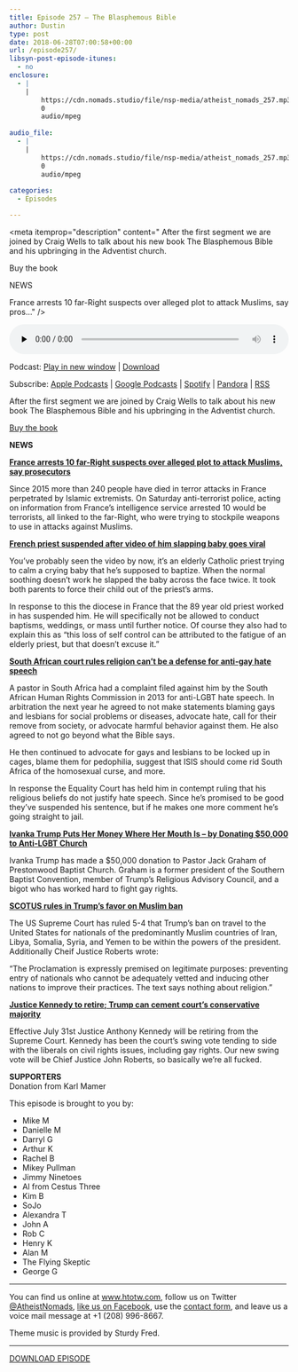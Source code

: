 ```yaml
---
title: Episode 257 – The Blasphemous Bible
author: Dustin
type: post
date: 2018-06-28T07:00:58+00:00
url: /episode257/
libsyn-post-episode-itunes:
  - no
enclosure:
  - |
    |
        https://cdn.nomads.studio/file/nsp-media/atheist_nomads_257.mp3
        0
        audio/mpeg
        
audio_file:
  - |
    |
        https://cdn.nomads.studio/file/nsp-media/atheist_nomads_257.mp3
        0
        audio/mpeg
        
categories:
  - Episodes

---
```

<div itemscope itemtype="http://schema.org/AudioObject">
  <meta itemprop="name" content="Episode 257 &#8211; The Blasphemous Bible" />
  
  <meta itemprop="uploadDate" content="2018-06-28T01:00:58-06:00" />
  
  <meta itemprop="encodingFormat" content="audio/mpeg" />
  
  <meta itemprop="description" content="
After the first segment we are joined by Craig Wells to talk about his new book The Blasphemous Bible and his upbringing in the Adventist church.

Buy the book

NEWS

France arrests 10 far-Right suspects over alleged plot to attack Muslims, say pros..." />
  
  <meta itemprop="contentUrl" content="https://dts.podtrac.com/redirect.mp3/cdn.nomads.studio/file/nsp-media/atheist_nomads_257.mp3" />
  </p> 
  
  <div class="powerpress_player" id="powerpress_player_8520">
    <audio class="wp-audio-shortcode" id="audio-1771-264" preload="none" style="width: 100%;" controls="controls"><source type="audio/mpeg" src="https://dts.podtrac.com/redirect.mp3/cdn.nomads.studio/file/nsp-media/atheist_nomads_257.mp3?_=264" /><a href="https://dts.podtrac.com/redirect.mp3/cdn.nomads.studio/file/nsp-media/atheist_nomads_257.mp3">https://dts.podtrac.com/redirect.mp3/cdn.nomads.studio/file/nsp-media/atheist_nomads_257.mp3</a></audio>
  </div>
</div>

<p class="powerpress_links powerpress_links_mp3">
  Podcast: <a href="https://dts.podtrac.com/redirect.mp3/cdn.nomads.studio/file/nsp-media/atheist_nomads_257.mp3" class="powerpress_link_pinw" target="_blank" title="Play in new window" onclick="return powerpress_pinw('https://htotw.com/?powerpress_pinw=1771-podcast');" rel="nofollow">Play in new window</a> | <a href="https://dts.podtrac.com/redirect.mp3/cdn.nomads.studio/file/nsp-media/atheist_nomads_257.mp3" class="powerpress_link_d" title="Download" rel="nofollow" download="atheist_nomads_257.mp3">Download</a>
</p>

<p class="powerpress_links powerpress_subscribe_links">
  Subscribe: <a href="https://podcasts.apple.com/us/podcast/humanists-take-on-the-world/id530050098?mt=2&ls=1" class="powerpress_link_subscribe powerpress_link_subscribe_itunes" target="_blank" title="Subscribe on Apple Podcasts" rel="nofollow">Apple Podcasts</a> | <a href="https://www.google.com/podcasts?feed=aHR0cDovL2F0aGVpc3Rub21hZHMubGlic3luLmNvbS9yc3M%3D" class="powerpress_link_subscribe powerpress_link_subscribe_googleplay" target="_blank" title="Subscribe on Google Podcasts" rel="nofollow">Google Podcasts</a> | <a href="https://open.spotify.com/show/3LzK2xZGike6Tc1GEMtMbr?si=LieN9SNuTpq96smuaUsH8A" class="powerpress_link_subscribe powerpress_link_subscribe_spotify" target="_blank" title="Subscribe on Spotify" rel="nofollow">Spotify</a> | <a href="https://www.pandora.com/podcast/atheist-nomads/PC:10122?corr=62071012&part=ug" class="powerpress_link_subscribe powerpress_link_subscribe_pandora" target="_blank" title="Subscribe on Pandora" rel="nofollow">Pandora</a> | <a href="https://htotw.com/feed/podcast/" class="powerpress_link_subscribe powerpress_link_subscribe_rss" target="_blank" title="Subscribe via RSS" rel="nofollow">RSS</a>
</p>

  
After the first segment we are joined by Craig Wells to talk about his new book The Blasphemous Bible and his upbringing in the Adventist church.

<a href="https://amzn.to/2Kuj5JZ" target="_blank" rel="noopener">Buy the book</a>

**NEWS**

**<a href="https://www.telegraph.co.uk/news/2018/06/24/france-arrests-10-far-right-suspects-alleged-plot-attack-muslims/" target="_blank" rel="noopener">France arrests 10 far-Right suspects over alleged plot to attack Muslims, say prosecutors</a>**

Since 2015 more than 240 people have died in terror attacks in France perpetrated by Islamic extremists. On Saturday anti-terrorist police, acting on information from France&#8217;s intelligence service arrested 10 would be terrorists, all linked to the far-Right, who were trying to stockpile weapons to use in attacks against Muslims.

**<a href="https://www.telegraph.co.uk/news/2018/06/22/french-priest-suspended-video-slapping-baby-goes-viral/" target="_blank" rel="noopener">French priest suspended after video of him slapping baby goes viral</a>**

You&#8217;ve probably seen the video by now, it&#8217;s an elderly Catholic priest trying to calm a crying baby that he&#8217;s supposed to baptize. When the normal soothing doesn&#8217;t work he slapped the baby across the face twice. It took both parents to force their child out of the priest&#8217;s arms.

In response to this the diocese in France that the 89 year old priest worked in has suspended him. He will specifically not be allowed to conduct baptisms, weddings, or mass until further notice. Of course they also had to explain this as &#8220;this loss of self control can be attributed to the fatigue of an elderly priest, but that doesn&#8217;t excuse it.&#8221;

**<a href="https://citizen.co.za/news/south-africa/1955493/court-rules-religion-cant-be-a-defence-for-anti-gay-hate-speech/" target="_blank" rel="noopener">South African court rules religion can’t be a defense for anti-gay hate speech</a>**

A pastor in South Africa had a complaint filed against him by the South African Human Rights Commission in 2013 for anti-LGBT hate speech. In arbitration the next year he agreed to not make statements blaming gays and lesbians for social problems or diseases, advocate hate, call for their remove from society, or advocate harmful behavior against them. He also agreed to not go beyond what the Bible says.

He then continued to advocate for gays and lesbians to be locked up in cages, blame them for pedophilia, suggest that ISIS should come rid South Africa of the homosexual curse, and more.

In response the Equality Court has held him in contempt ruling that his religious beliefs do not justify hate speech. Since he&#8217;s promised to be good they&#8217;ve suspended his sentence, but if he makes one more comment he&#8217;s going straight to jail.

**<a href="https://www.thenewcivilrightsmovement.com/2018/06/ivanka-trump-puts-her-money-where-her-mouth-is-by-donating-50000-to-anti-lgbt-church/" target="_blank" rel="noopener">Ivanka Trump Puts Her Money Where Her Mouth Is – by Donating $50,000 to Anti-LGBT Church</a>**

Ivanka Trump has made a $50,000 donation to Pastor Jack Graham of Prestonwood Baptist Church. Graham is a former president of the Southern Baptist Convention, member of Trump&#8217;s Religious Advisory Council, and a bigot who has worked hard to fight gay rights.

**<a href="https://www.bbc.com/news/world-us-canada-44619976" target="_blank" rel="noopener">SCOTUS rules in Trump&#8217;s favor on Muslim ban</a>**

The US Supreme Court has ruled 5-4 that Trump’s ban on travel to the United States for nationals of the predominantly Muslim countries of Iran, Libya, Somalia, Syria, and Yemen to be within the powers of the president. Additionally Cheif Justice Roberts wrote:

&#8220;The Proclamation is expressly premised on legitimate purposes: preventing entry of nationals who cannot be adequately vetted and inducing other nations to improve their practices. The text says nothing about religion.&#8221;

**<a href="https://www.nbcnews.com/politics/supreme-court/justice-kennedy-retire-trump-can-solidify-court-s-majority-conservative-n887066" target="_blank" rel="noopener">Justice Kennedy to retire; Trump can cement court&#8217;s conservative majority</a>**

Effective July 31st Justice Anthony Kennedy will be retiring from the Supreme Court. Kennedy has been the court’s swing vote tending to side with the liberals on civil rights issues, including gay rights. Our new swing vote will be Chief Justice John Roberts, so basically we’re all fucked.

**SUPPORTERS**  
Donation from Karl Mamer

This episode is brought to you by:

* Mike M  
* Danielle M  
* Darryl G  
* Arthur K  
* Rachel B  
* Mikey Pullman  
* Jimmy Ninetoes  
* Al from Cestus Three  
* Kim B  
* SoJo  
* Alexandra T  
* John A  
* Rob C  
* Henry K  
* Alan M  
* The Flying Skeptic  
* George G

<hr width="500" />

You can find us online at <a href="https://www.htotw.com/" target="_blank" rel="noopener">www.htotw.com</a>, follow us on Twitter <a href="https://htotw.com/twitter" target="_blank" rel="noopener">@AtheistNomads</a>, <a href="https://htotw.com/facebook" target="_blank" rel="noopener">like us on Facebook</a>, use the [contact form](https://htotw.com/contact), and leave us a voice mail message at +1 (208) 996-8667.

Theme music is provided by Sturdy Fred.

<hr width="”500”" />

[DOWNLOAD EPISODE][1]

 [1]: https://dts.podtrac.com/redirect.mp3/cdn.nomads.studio/file/nsp-media/atheist_nomads_257.mp3